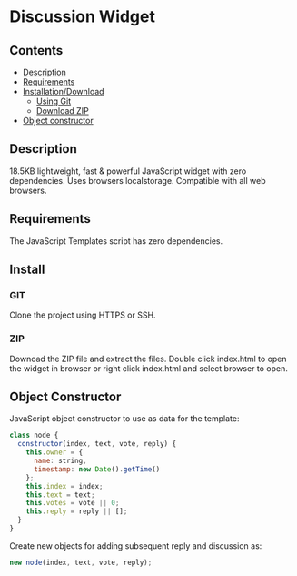# Discussion Widget

## Contents

- [Description](#description)
- [Requirements](#requirements)
- [Installation/Download](#install)
  - [Using Git](#git)
  - [Download ZIP](#zip)
- [Object constructor](#object-constructor)

## Description

18.5KB lightweight, fast & powerful JavaScript widget with zero dependencies. Uses browsers localstorage. Compatible with all web browsers.

## Requirements

The JavaScript Templates script has zero dependencies.

## Install

### GIT

Clone the project using HTTPS or SSH.

### ZIP

Downoad the ZIP file and extract the files. 
Double click index.html to open the widget in browser or right click index.html and select browser to open.

## Object Constructor

JavaScript object constructor to use as data for the template:
```js
class node {
  constructor(index, text, vote, reply) {
    this.owner = {
      name: string,
      timestamp: new Date().getTime()
    };
    this.index = index;
    this.text = text;
    this.votes = vote || 0;
    this.reply = reply || [];
  }
}
```
Create new objects for adding subsequent reply and discussion as:
```js
new node(index, text, vote, reply);
